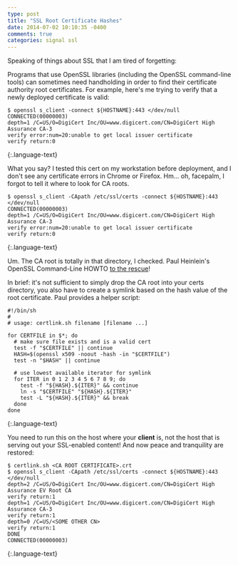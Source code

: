 ```yaml
---
type: post
title: "SSL Root Certificate Hashes"
date: 2014-07-02 10:10:35 -0400
comments: true
categories: signal ssl
---
```

Speaking of things about SSL that I am tired of forgetting:

Programs that use OpenSSL libraries (including the OpenSSL command-line tools) can sometimes need handholding in order to find their certificate authority root certificates.  For example, here's me trying to verify that a newly deployed certificate is valid:

    $ openssl s_client -connect ${HOSTNAME}:443 </dev/null
    CONNECTED(00000003)
    depth=1 /C=US/O=DigiCert Inc/OU=www.digicert.com/CN=DigiCert High Assurance CA-3
    verify error:num=20:unable to get local issuer certificate
    verify return:0
{:.language-text}

What you say?  I tested this cert on my workstation before deployment, and I don't see any certificate errors in Chrome or Firefox.  Hm... oh, facepalm, I forgot to tell it where to look for CA roots.

    $ openssl s_client -CApath /etc/ssl/certs -connect ${HOSTNAME}:443 </dev/null
    CONNECTED(00000003)
    depth=1 /C=US/O=DigiCert Inc/OU=www.digicert.com/CN=DigiCert High Assurance CA-3
    verify error:num=20:unable to get local issuer certificate
    verify return:0
{:.language-text}

Um.  The CA root is totally in that directory, I checked.  Paul Heinlein's OpenSSL Command-Line HOWTO [to the rescue](http://www.madboa.com/geek/openssl/#verify-system)!

In brief: it's not sufficient to simply drop the CA root into your certs directory, you also have to create a symlink based on the hash value of the root certificate.  Paul provides a helper script:

    #!/bin/sh
    #
    # usage: certlink.sh filename [filename ...]

    for CERTFILE in $*; do
      # make sure file exists and is a valid cert
      test -f "$CERTFILE" || continue
      HASH=$(openssl x509 -noout -hash -in "$CERTFILE")
      test -n "$HASH" || continue

      # use lowest available iterator for symlink
      for ITER in 0 1 2 3 4 5 6 7 8 9; do
        test -f "${HASH}.${ITER}" && continue
        ln -s "$CERTFILE" "${HASH}.${ITER}"
        test -L "${HASH}.${ITER}" && break
      done
    done
{:.language-text}

You need to run this on the host where your **client** is, not the host that is serving out your SSL-enabled content!  And now peace and tranquility are restored:

    $ certlink.sh <CA ROOT CERTIFICATE>.crt
    $ openssl s_client -CApath /etc/ssl/certs -connect ${HOSTNAME}:443 </dev/null
    depth=2 /C=US/O=DigiCert Inc/OU=www.digicert.com/CN=DigiCert High Assurance EV Root CA
    verify return:1
    depth=1 /C=US/O=DigiCert Inc/OU=www.digicert.com/CN=DigiCert High Assurance CA-3
    verify return:1
    depth=0 /C=US/<SOME OTHER CN>
    verify return:1
    DONE
    CONNECTED(00000003)
{:.language-text}
